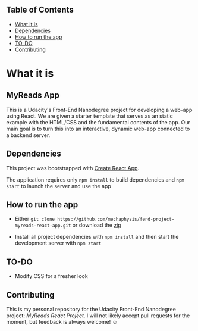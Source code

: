 ## Table of Contents
* [What it is](#what-is)
* [Dependencies](#dependencies)
* [How to run the app](#how-to)
* [TO-DO](#to-do)
* [Contributing](#contributing)

# What it is
## MyReads App

This is a Udacity's Front-End Nanodegree project for
developing a web-app using React.
We are given a starter template that serves as an static example with the HTML/CSS and the fundamental contents of the app. Our main goal is to turn this into an interactive, dynamic web-app connected to a backend server.

## Dependencies

This project was bootstrapped with [Create React App](https://github.com/facebookincubator/create-react-app).

The application requires only `npm install` to build dependencies and `npm start` to launch the server and use the app

## How to run the app

* Either `git clone https://github.com/mechaphysis/fend-project-myreads-react-app.git` or download the [zip](https://github.com/mechaphysis/fend-project-myreads-react-app/archive/master.zip)

* Install all project dependencies with `npm install` and then start the development server with `npm start`

## TO-DO

* Modify CSS for a fresher look

## Contributing

This is my personal repository for the Udacity  Front-End Nanodegree project: _MyReads React Project_. I will not likely accept pull requests for the moment, but feedback is always welcome! :relaxed:
